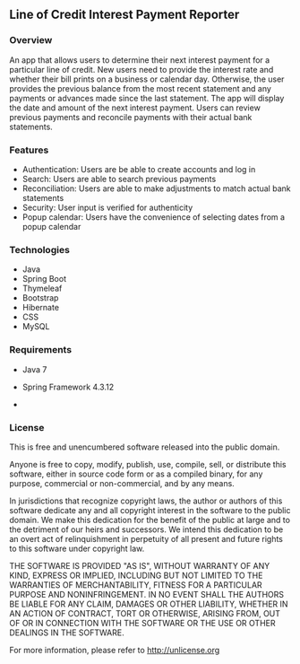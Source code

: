 ## Line of Credit Interest Payment Reporter

### Overview
An app that allows users to determine their next interest payment for a particular line of credit.  New users need to
provide the interest rate and whether their bill prints on a business or calendar day.  Otherwise, the user provides
the previous balance from the most recent statement and any payments or advances made since the last statement.  The app will
display the date and amount of the next interest payment.  Users can review previous payments and reconcile payments
with their actual bank statements.


### Features
* Authentication: Users are be able to create accounts and log in
* Search: Users are able to search previous payments
* Reconciliation: Users are able to make adjustments to match actual bank statements
* Security: User input is verified for authenticity
* Popup calendar: Users have the convenience of selecting dates from a popup calendar


### Technologies
* Java
* Spring Boot
* Thymeleaf
* Bootstrap
* Hibernate
* CSS
* MySQL

### Requirements
* Java 7
* Spring Framework 4.3.12

* 
### License
This is free and unencumbered software released into the public domain.

Anyone is free to copy, modify, publish, use, compile, sell, or
distribute this software, either in source code form or as a compiled
binary, for any purpose, commercial or non-commercial, and by any
means.

In jurisdictions that recognize copyright laws, the author or authors
of this software dedicate any and all copyright interest in the
software to the public domain. We make this dedication for the benefit
of the public at large and to the detriment of our heirs and
successors. We intend this dedication to be an overt act of
relinquishment in perpetuity of all present and future rights to this
software under copyright law.

THE SOFTWARE IS PROVIDED "AS IS", WITHOUT WARRANTY OF ANY KIND,
EXPRESS OR IMPLIED, INCLUDING BUT NOT LIMITED TO THE WARRANTIES OF
MERCHANTABILITY, FITNESS FOR A PARTICULAR PURPOSE AND NONINFRINGEMENT.
IN NO EVENT SHALL THE AUTHORS BE LIABLE FOR ANY CLAIM, DAMAGES OR
OTHER LIABILITY, WHETHER IN AN ACTION OF CONTRACT, TORT OR OTHERWISE,
ARISING FROM, OUT OF OR IN CONNECTION WITH THE SOFTWARE OR THE USE OR
OTHER DEALINGS IN THE SOFTWARE.

For more information, please refer to <http://unlicense.org>